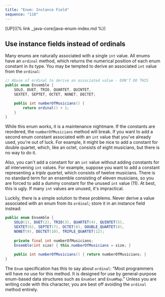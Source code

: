 ```yaml
---
title: "Enum: Instance Field"
sequence: "110"
---
```


[UP]({% link _java-core/java-enum-index.md %})

## Use instance fields instead of ordinals

Many enums are naturally associated with a single `int` value.
All enums have an `ordinal` method, which returns the numerical position of each enum constant in its type.
You may be tempted to derive an associated `int` value from the `ordinal`:

```java
// Abuse of ordinal to derive an associated value - DON'T DO THIS
public enum Ensemble {
    SOLO, DUET, TRIO, QUARTET, QUINTET,
    SEXTET, SEPTET, OCTET, NONET, DECTET;

    public int numberOfMusicians() {
        return ordinal() + 1;
    }
}
```

While this enum works, it is a maintenance nightmare.
If the constants are reordered, the `numberOfMusicians` method will break.
If you want to add a second enum constant associated with an `int` value that you've already used,
you're out of luck.
For example, it might be nice to add a constant for double quartet, which, like an octet,
consists of eight musicians, but there is no way to do it.

Also, you can't add a constant for an `int` value
without adding constants for all intervening `int` values.
For example, suppose you want to add a constant representing a _triple quartet_, which consists of twelve musicians.
There is no standard term for an ensemble consisting of eleven musicians,
so you are forced to add a dummy constant for the unused `int` value (11).
At best, this is ugly. If many `int` values are unused, it's impractical.

Luckily, there is a simple solution to these problems.
Never derive a value associated with an enum from its `ordinal`;
store it in an instance field instead:

```java
public enum Ensemble {
    SOLO(1), DUET(2), TRIO(3), QUARTET(4), QUINTET(5),
    SEXTET(6), SEPTET(7), OCTET(8), DOUBLE_QUARTET(8),
    NONET(9), DECTET(10), TRIPLE_QUARTET(12);
    
    private final int numberOfMusicians;
    Ensemble(int size) { this.numberOfMusicians = size; }
    
    public int numberOfMusicians() { return numberOfMusicians; }
}
```

The `Enum` specification has this to say about `ordinal`:
“Most programmers will have no use for this method.
It is designed for use by general-purpose enum-based data structures such as `EnumSet` and `EnumMap`.”
Unless you are writing code with this character, you are best off avoiding the `ordinal` method entirely.

